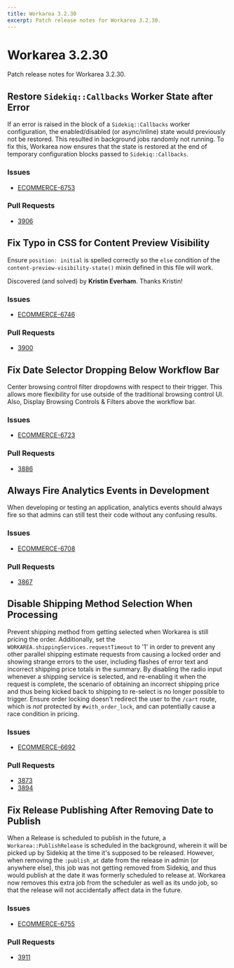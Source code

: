 ```yaml
---
title: Workarea 3.2.30
excerpt: Patch release notes for Workarea 3.2.30.
---
```


# Workarea 3.2.30

Patch release notes for Workarea 3.2.30.

## Restore `Sidekiq::Callbacks` Worker State after Error

If an error is raised in the block of a `Sidekiq::Callbacks` worker
configuration, the enabled/disabled (or async/inline) state would previously
not be restored. This resulted in background jobs randomly not running.
To fix this, Workarea now ensures that the state is restored at the end
of temporary configuration blocks passed to `Sidekiq::Callbacks`.

### Issues

- [ECOMMERCE-6753](https://jira.tools.weblinc.com/browse/ECOMMERCE-6753)

### Pull Requests

- [3906](https://stash.tools.weblinc.com/projects/WL/repos/workarea/pull-requests/3906/overview)

## Fix Typo in CSS for Content Preview Visibility

Ensure `position: initial` is spelled correctly so the `else` condition
of the `content-preview-visibility-state()` mixin defined in this file
will work.

Discovered (and solved) by **Kristin Everham**. Thanks Kristin!

### Issues

- [ECOMMERCE-6746](https://jira.tools.weblinc.com/browse/ECOMMERCE-6746)

### Pull Requests

- [3900](https://stash.tools.weblinc.com/projects/WL/repos/workarea/pull-requests/3900/overview)

## Fix Date Selector Dropping Below Workflow Bar

Center browsing control filter dropdowns with respect to their trigger.
This allows more flexibility for use outside of the traditional browsing
control UI. Also, Display Browsing Controls & Filters above the workflow
bar.

### Issues

- [ECOMMERCE-6723](https://jira.tools.weblinc.com/browse/ECOMMERCE-6723)

### Pull Requests

- [3886](https://stash.tools.weblinc.com/projects/WL/repos/workarea/pull-requests/3886/overview)

## Always Fire Analytics Events in Development

When developing or testing an application, analytics events should
always fire so that admins can still test their code without any
confusing results.

### Issues

- [ECOMMERCE-6708](https://jira.tools.weblinc.com/browse/ECOMMERCE-6708)

### Pull Requests

- [3867](https://stash.tools.weblinc.com/projects/WL/repos/workarea/pull-requests/3867/overview)

## Disable Shipping Method Selection When Processing

Prevent shipping method from getting selected when Workarea is still
pricing the order. Additionally, set the `WORKAREA.shippingServices.requestTimeout`
to '1' in order to prevent any other parallel shipping estimate requests from
causing a locked order and showing strange errors to the user, including
flashes of error text and incorrect shipping price totals in the
summary. By disabling the radio input whenever a shipping service is
selected, and re-enabling it when the request is complete, the scenario
of obtaining an incorrect shipping price and thus being kicked back to
shipping to re-select is no longer possible to trigger. Ensure order locking
doesn't redirect the user to the `/cart` route, which is _not_ protected by
`#with_order_lock`, and can potentially cause a race condition in pricing.

### Issues

- [ECOMMERCE-6692](https://jira.tools.weblinc.com/browse/ECOMMERCE-6692)

### Pull Requests

- [3873](https://stash.tools.weblinc.com/projects/WL/repos/workarea/pull-requests/3873/overview)
- [3894](https://stash.tools.weblinc.com/projects/WL/repos/workarea/pull-requests/3894/overview)

## Fix Release Publishing After Removing Date to Publish

When a Release is scheduled to publish in the future, a
`Workarea::PublishRelease` is scheduled in the background, wherein it
will be picked up by Sidekiq at the time it's supposed to be released.
However, when removing the `:publish_at` date from the release in admin
(or anywhere else), this job was not getting removed from Sidekiq, and
thus would publish at the date it was formerly scheduled to release at.
Workarea now removes this extra job from the scheduler as well as its
undo job, so that the release will not accidentally affect data in the
future.

### Issues

- [ECOMMERCE-6755](https://jira.tools.weblinc.com/browse/ECOMMERCE-6755)

### Pull Requests

- [3911](https://stash.tools.weblinc.com/projects/WL/repos/workarea/pull-requests/3911/overview)
